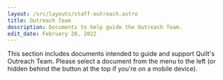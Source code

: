 ```yaml
---
layout: /src/layouts/staff-outreach.astro
title: Outreach Team
description: Documents to help guide the Outreach Team.
edit_date: February 28, 2022
---
```


This section includes documents intended to guide and support Quilt's Outreach Team. Please select a document from the menu to the left (or hidden behind the button at the top if you're on a mobile device).
